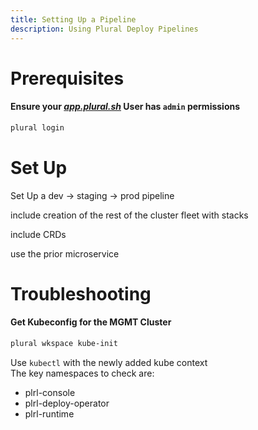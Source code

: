```yaml
---
title: Setting Up a Pipeline
description: Using Plural Deploy Pipelines
---
```


# Prerequisites

#### Ensure your _[app.plural.sh](https://app.plural.sh/profile/me)_ User has `admin` permissions  

```sh
plural login
```

# Set Up
Set Up a dev -> staging -> prod pipeline

include creation of the rest of the cluster fleet with stacks

include CRDs

use the prior microservice

# Troubleshooting
#### Get Kubeconfig for the MGMT Cluster
```sh
plural wkspace kube-init
```

Use `kubectl` with the newly added kube context  
The key namespaces to check are:   
* plrl-console
* plrl-deploy-operator
* plrl-runtime
